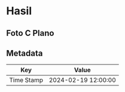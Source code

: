 # Hasil

## Foto C Plano


## Metadata

| Key        | Value               |
| ---------- | ------------------- |
| Time Stamp | 2024-02-19 12:00:00 |



